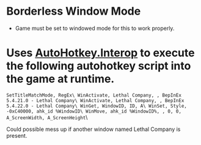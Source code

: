 # Borderless Window Mode
- Game must be set to windowed mode for this to work properly.

# Uses [AutoHotkey.Interop](https://github.com/amazing-andrew/AutoHotkey.Interop) to execute the following autohotkey script into the game at runtime.

``SetTitleMatchMode, RegEx\
WinActivate, Lethal Company, , BepInEx 5.4.21.0 - Lethal Company\
WinActivate, Lethal Company, , BepInEx 5.4.22.0 - Lethal Company\
WinGet, WindowID, ID, A\
WinSet, Style, -0xC40000, ahk_id %WindowID\
WinMove, ahk_id %WindowID%, , 0, 0, A_ScreenWidth, A_ScreenHeight``\

Could possible mess up if another window named Lethal Company is present.

